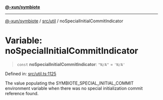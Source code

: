 [**@-xun/symbiote**](../../../README.md)

***

[@-xun/symbiote](../../../README.md) / [src/util](../README.md) / noSpecialInitialCommitIndicator

# Variable: noSpecialInitialCommitIndicator

> `const` **noSpecialInitialCommitIndicator**: `"N/A"` = `'N/A'`

Defined in: [src/util.ts:1125](https://github.com/Xunnamius/symbiote/blob/3708c142929779cedae6f80fd8d92e8d468daaf9/src/util.ts#L1125)

The value populating the SYMBIOTE_SPECIAL_INITIAL_COMMIT environment variable
when there was no special initialization commit reference found.
